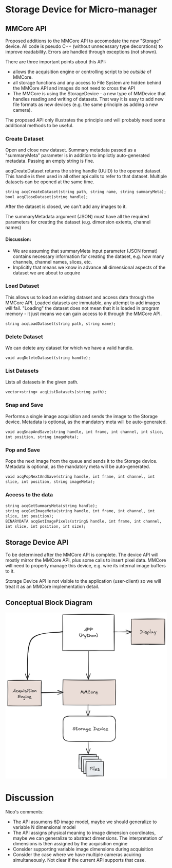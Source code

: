 # Storage Device for Micro-manager

## MMCore API
Proposed additions to the MMCore API to accomodate the new "Storage" device. All code is pseudo C++ (without unnecessary type decorations) to improve readability. Errors are handled through exceptions (not shown).

There are three important points about this API:
- allows the acquisition engine or controlling script to be *outside* of MMCore. 
- all storage functions and any access to File System are hidden behind the MMCore API and images do not need to cross the API
- The MMCore is using the StorageDevice - a new type of MMDevice that handles reading and writing of datasets. That way it is easy to add new file formats as new devices (e.g. the same principle as adding a new camera).

The proposed API only illustrates the principle and will probably need some additional methods to be useful.

### Create Dataset
Open and close new dataset. Summary metadata passed as a "summaryMeta" parameter is in addition to implictly auto-generated metadata. Passing an empty string is fine.

acqCreateDataset returns the string handle (UUID) to the opened dataset. This handle is then used in all other api calls to refer to that dataset. Multiple datasets can be opened at the same time.

``` 
string acqCreateDataset(string path, string name, string summaryMeta);
bool acqCloseDataset(string handle);
```
After the dataset is closed, we can't add any images to it.

The summaryMetadata argument (JSON) must have all the required parameters for creating the dataset (e.g. dimension extents, channel names)

#### Discussion:
* We are assuming that summaryMeta input parameter (JSON format) contains necessary information for creating the dataset, e.g. how many channels, channel names, slices, etc.
* Implicitly that means we know in advance all dimensional aspects of the dataset we are about to acquire

### Load Dataset
This allows us to load an existing dataset and access data through the MMCore API. Loaded datasets are immutable, any attempt to add images will fail. "Loading" the dataset does not mean that it is loaded in program memory - it just means we can gain access to it through the MMCore API.

```
string acqLoadDataset(string path, string name);
```

### Delete Dataset
We can delete any dataset for which we have a valid handle.
```
void acqDeleteDataset(string handle);
```

### List Datasets
Lists all datasets in the given path.
```
vector<string> acqListDatasets(string path);
```

### Snap and Save
Performs a single image acquisition and sends the image to the Storage device. Metadata is optional, as the mandatory meta will be auto-generated.
```
void acqSnapAndSave(string handle, int frame, int channel, int slice, int position, string imageMeta);
```

### Pop and Save
Pops the next image from the queue and sends it to the Storage device. Metadata is optional, as the mandatory meta will be auto-generated.

```
void acqPopNextAndSave(string handle, int frame, int channel, int slice, int position, string imageMeta);
```

### Access to the data
```
string acqGetSummaryMeta(string handle);
string acqGetImageMeta(string handle, int frame, int channel, int slice, int position);
BINARYDATA acqGetImagePixels(string& handle, int frame, int channel, int slice, int position, int size);
```

## Storage Device API
To be determined after the MMCore API is complete. The device API will mostly mirror the MMCore API, plus some calls to insert pixel data. MMCore will need to properly manage this device, e.g. wire its internal image buffers to it.

Storage Device API is not visible to the application (user-client) so we will treat it as an MMCore implementation detail.

## Conceptual Block Diagram
![alt text](https://github.com/go2scope/MM-storage-api/blob/main/mm-python-app-2024-02-15-1225.png)


# Discussion
Nico's comments:
* The API assumens 6D image model, maybe we should generalize to variable N dimensional model
* The API assigns physical meaning to image dimension coordinates, maybe we can generalize to abstract dimensions. The interpretation of dimensions is then assigned by the acquisition engine
* Consider supporting variable image dimensions during acquisition
* Consider the case where we have multiple cameras acuiring simultaneously. Not clear if the current API supports that case.

